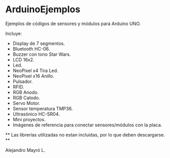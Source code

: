 # ArduinoEjemplos
Ejemplos de códigos de sensores y módulos para Arduino UNO.
 
 Incluye:
 
 - Display de 7 segmentos.
 - Bluetooth HC-06.
 - Buzzer con tono Star Wars.
 - LCD 16x2.
 - Led.
 - NeoPixel x4 Tira Led.
 - NeoPixel x16 Anillo.
 - Pulsador.
 - RFID.
 - RGB Anodo.
 - RGB Catodo.
 - Servo Motor.
 - Sensor temperatura TMP36.
 - Ultrasónico HC-SR04.
 - Mini proyectos.
 - Imágenes de referencia para conectar sensores/módulos con la placa.

** Las librerías utilizadas no estan incluidas, por lo que deben descargarse. **


Alejandro Mayró L.

